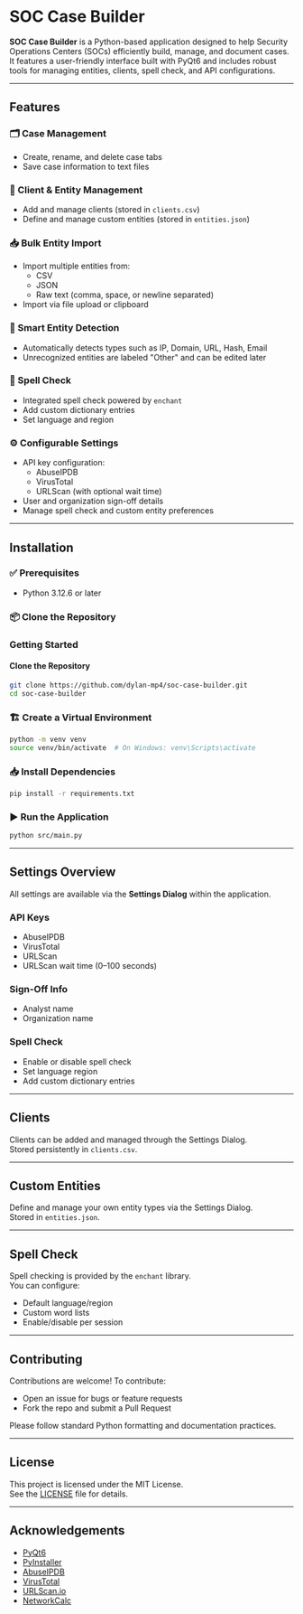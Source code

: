 # SOC Case Builder

**SOC Case Builder** is a Python-based application designed to help Security Operations Centers (SOCs) efficiently build, manage, and document cases. It features a user-friendly interface built with PyQt6 and includes robust tools for managing entities, clients, spell check, and API configurations.

---

## Features

### 🗂️ Case Management
- Create, rename, and delete case tabs
- Save case information to text files

### 👥 Client & Entity Management
- Add and manage clients (stored in `clients.csv`)
- Define and manage custom entities (stored in `entities.json`)

### 📥 Bulk Entity Import
- Import multiple entities from:
  - CSV
  - JSON
  - Raw text (comma, space, or newline separated)
- Import via file upload or clipboard

### 🧠 Smart Entity Detection
- Automatically detects types such as IP, Domain, URL, Hash, Email
- Unrecognized entities are labeled "Other" and can be edited later

### 📝 Spell Check
- Integrated spell check powered by `enchant`
- Add custom dictionary entries
- Set language and region

### ⚙️ Configurable Settings
- API key configuration:
  - AbuseIPDB
  - VirusTotal
  - URLScan (with optional wait time)
- User and organization sign-off details
- Manage spell check and custom entity preferences

---

## Installation

### ✅ Prerequisites

- Python 3.12.6 or later

### 📦 Clone the Repository

### Getting Started
#### Clone the Repository
```sh
git clone https://github.com/dylan-mp4/soc-case-builder.git
cd soc-case-builder
```

### 🏗️ Create a Virtual Environment

```bash
python -m venv venv
source venv/bin/activate  # On Windows: venv\Scripts\activate
```

### 📥 Install Dependencies

```bash
pip install -r requirements.txt
```

### ▶️ Run the Application

```bash
python src/main.py
```

---

## Settings Overview

All settings are available via the **Settings Dialog** within the application.

### API Keys
- AbuseIPDB
- VirusTotal
- URLScan
- URLScan wait time (0–100 seconds)

### Sign-Off Info
- Analyst name
- Organization name

### Spell Check
- Enable or disable spell check
- Set language region
- Add custom dictionary entries

---

## Clients

Clients can be added and managed through the Settings Dialog.  
Stored persistently in `clients.csv`.

---

## Custom Entities

Define and manage your own entity types via the Settings Dialog.  
Stored in `entities.json`.

---

## Spell Check

Spell checking is provided by the `enchant` library.  
You can configure:
- Default language/region
- Custom word lists
- Enable/disable per session

---

## Contributing

Contributions are welcome! To contribute:
- Open an issue for bugs or feature requests
- Fork the repo and submit a Pull Request

Please follow standard Python formatting and documentation practices.

---

## License

This project is licensed under the MIT License.  
See the [LICENSE](LICENSE) file for details.

---

## Acknowledgements

- [PyQt6](https://riverbankcomputing.com/software/pyqt/intro)
- [PyInstaller](https://pyinstaller.org/)
- [AbuseIPDB](https://www.abuseipdb.com/)
- [VirusTotal](https://www.virustotal.com/)
- [URLScan.io](https://urlscan.io/)
- [NetworkCalc](https://networkcalc.com/)
